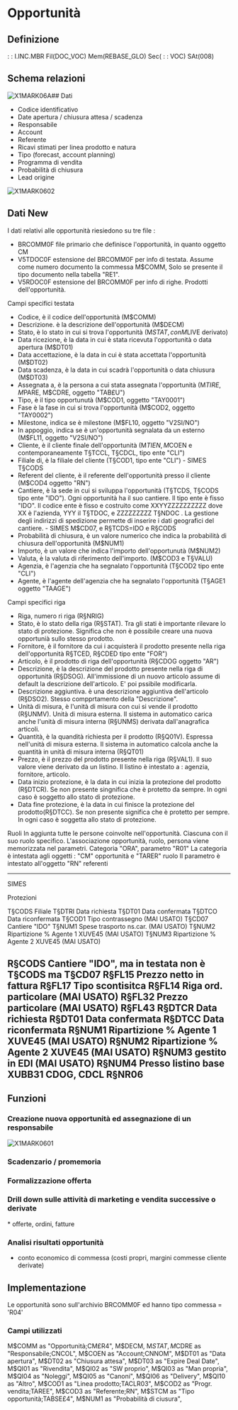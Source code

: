 # Opportunità
## Definizione
 :  : I.INC.MBR Fil(DOC_VOC) Mem(REBASE_GLO) Sec( :  : VOC) SAt(008)

## Schema relazioni
![X1MARK06A](http://localhost:3000/immagini/REMARK_07/X1MARK06A.png)## Dati
-  Codice identificativo
-  Date apertura / chiusura attesa / scadenza
-  Responsabile
-  Account
-  Referente
-  Ricavi stimati per linea prodotto e natura
-  Tipo (forecast, account planning)
-  Programma di vendita
-  Probabilità di chiusura
-  Lead origine

![X1MARK0602](http://localhost:3000/immagini/REMARK_07/X1MARK0602.png)
## Dati New

I dati relativi alle opportunità riesiedono su tre file : 
-  BRCOMM0F file primario che definisce l'opportunità, in quanto oggetto CM
-  V5TDOC0F estensione del BRCOMM0F per info di testata. Assume come numero documento la commessa M$COMM, Solo se presente il tipo documento nella tabella "RE1".
-  V5RDOC0F estensione del BRCOMM0F per info di righe. Prodotti dell'opportunità.

Campi specifici testata
-  Codice, è il codice dell'opportunità (M$COMM)
-  Descrizione. è la descrizione dell'opportunità (M$DECM)
-  Stato, è lo stato in cui si trova l'opportunità (M$STAT, con M$LIVE derivato)
-  Data ricezione, è la data in cui è stata ricevuta l'opportunità o data apertura (M$DT01)
-  Data accettazione, è la data in cui è stata accettata l'opportunità (M$DT02)
-  Data scadenza, è la data in cui scadrà l'opportunità o data chiusura (M$DT03)
-  Assegnata a, è la persona a cui  stata assegnata l'opportunità (M$TIRE, M$PARE, M$CDRE, oggetto "TAB£U")
-  Tipo, è il tipo opportunutà (M$COD1, oggetto "TAY0001")
-  Fase è la fase in cui si trova l'opportunità (M$COD2, oggetto "TAY0002")
-  Milestone, indica se è milestone (M$FL10, oggetto "V2SI/NO")
-  In appoggio, indica se è un'opportunità segnalata da un esterno (M$FL11, oggetto "V2SI/NO")
-  Cliente, è il cliente finale dell'opportunità (M$TIEN, M$COEN e contemporaneamente T§TCCL, T§CDCL, tipo ente "CLI")
-  Filiale di, è la filiale del cliente (T§COD1, tipo ente "CLI")  - SIMES T§CODS
-  Referent del cliente, è il referente dell'opportunità presso il cliente (M$COD4 oggetto "RN")
-  Cantiere, è la sede in cui si sviluppa l'opportunità (T§TCDS, T§CODS tipo ente "IDO"). Ogni opportunità ha il suo cantiere. Il tipo ente è fisso "IDO".  Il codice ente è fisso e costruito come XXYYZZZZZZZZZZ dove XX è l'azienda, YYY il T§TDOC, e ZZZZZZZZZ T§NDOC . La gestione degli indirizzi di spedizione permette di inserire i dati geografici del cantiere. - SIMES M$CD07, e R§TCDS=IDO e R§CODS
-  Probabilità di chiusura, è un valore numerico che indica la probabilità di chiusura dell'opportunità (M$NUM1)
-  Importo, è un valore che indica l'importo dell'opportunutà (M$NUM2)
-  Valuta, è la valuta di riferimento dell'importo. (M$COD3 e T§VALU)
-  Agenzia, è l'agenzia che ha segnalato l'opportunità (T§COD2 tipo ente "CLI")
-  Agente, è l'agente dell'agenzia che ha segnalato l'opportunità (T§AGE1 oggetto "TAAGE")

Campi specifici riga
-  Riga, numero ri riga (R§NRIG)
-  Stato, è lo stato della riga (R§STAT). Tra gli stati è importante rilevare lo stato di protezione. Significa che non è possibile creare una nuova opportunià sullo stesso prodotto.
-  Fornitore, è il fornitore da cui i acquisterà il prodotto presente nella riga dell'opportunità R§TCED, R§CDED tipo ente "FOR")
-  Articolo, è il prodotto di riga dell'opportunità (R§CDOG oggetto "AR")
-  Descrizione, è la descrizione del prodotto presente nella riga di opportunità (R§DSOG). All'immissione di un nuovo articolo assume di default la descrizione dell'articolo. E' poi pssibile modificarla.
-  Descrizione aggiuntiva. è una descrizione aggiuntiva dell'articolo (R§DSO2). Stesso compprtamento della "Descrizione".
-  Unità di misura, è l'unità di misura con cui si vende il prodotto (R§UNMV). Unità di misura esterna. Il sistema in automatico carica anche l'unità di misura interna (R§UNMS) derivata dall'anagrafica articoli.
-  Quantità, è la quandità richiesta per il prodotto (R§Q01V). Espressa nell'unità di misura esterna. Il sistema in automatico calcola anche la quantità in unità di misura interna (R§QT01)
-  Prezzo, è il prezzo del prodotto presente nella riga (R§VAL1). Il suo valore viene derivato da un listino. Il listino è intestato a :  agenzia, fornitore, articolo.
-  Data inizio protezione, è la data in cui inizia la protezione del prodotto (R§DTCR). Se non presente singnifica che è protetto da sempre. In ogni caso è soggetto allo stato di protezione.
-  Data fine protezione, è la data in cui finisce la protezione del prodotto(R§DTCC). Se non presente significa che è protetto per sempre.  In ogni caso è soggetta allo stato di protezione.

Ruoli
In aggiunta tutte le persone coinvolte nell'opportunità. Ciascuna con il suo ruolo specifico.
L'associazione opportunità, ruolo, persona viene memorizzata nel parametri.
Categoria "ORA", parametro "R01"
La categoria è intestata agli oggetti :  "CM" opportunità e "TARER" ruolo
Il parametro è intestato all'oggetto "RN" referenti

------------------------------
SIMES

Protezioni

T§CODS Filiale
T§DTRI Data richiesta
T§DT01 Data confermata
T§DTCO Data riconfermata
T§COD1 Tipo contrassegno (MAI USATO)
T§CD07 Cantiere "IDO"
T§NUM1 Spese trasporto ns.car. (MAI USATO)
T§NUM2 Ripartizione % Agente 1 XUVE45 (MAI USATO)
T§NUM3 Ripartizione % Agente 2 XUVE45 (MAI USATO)

R§CODS Cantiere "IDO", ma in testata non è T§CODS ma T§CD07
R§FL15 Prezzo netto in fattura
R§FL17 Tipo scontisitca
R§FL14 Riga ord. particolare (MAI USATO)
R§FL32 Prezzo particolare (MAI USATO)
R§FL43
R§DTCR Data richiesta
R§DT01 Data confermata
R§DTCC Data riconfermata
R§NUM1 Ripartizione % Agente 1 XUVE45 (MAI USATO)
R§NUM2 Ripartizione % Agente 2 XUVE45 (MAI USATO)
R§NUM3 gestito in EDI (MAI USATO)
R§NUM4 Presso listino base XUBB31 CDOG, CDCL
R§NR06
-----------------------------------------------------------------
## Funzioni
### Creazione nuova opportunità ed assegnazione di un responsabile
![X1MARK0601](http://localhost:3000/immagini/REMARK_07/X1MARK0601.png)
### Scadenzario / promemoria

### Formalizzazione offerta

### Drill down sulle attività di marketing e vendita successive o derivate
 \* offerte, ordini, fatture

### Analisi risultati opportunità
-  conto economico di commessa (costi propri, margini commesse cliente derivate)


## Implementazione
Le opportunità sono sull'archivio BRCOMM0F ed hanno tipo commessa = 'R04'

### Campi utilizzati
M$COMM as "Opportunità;CM£R4",
M$DECM,
M$STAT,
M$CDRE as "Responsabile;CNCOL",
M$COEN as "Account;CNNOM",
M$DT01 as "Data apertura",
M$DT02 as "Chiusura attesa",
M$DT03 as "Expire Deal Date",
M$QI01 as "Rivendita",
M$QI02 as "SW proprio",
M$QI03 as "Man propria",
M$QI04 as "Noleggi",
M$QI05 as "Canoni",
M$QI06 as "Delivery",
M$QI10 as "Altro",
M$COD1 as "Linea prodotto;TACLR03",
M$COD2 as "Progr. vendita;TAREE",
M$COD3 as "Referente;RN",
M$STCM as "Tipo opportunità;TABSE£4",
M$NUM1 as "Probabilità di ciusura",

